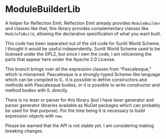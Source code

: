 <!-- -*- coding: utf-8; fill-column: 118 -*- -->

# ModuleBuilderLib

A helper for Reflection Emit. Reflection Emit already provides ``ModuleBuilder`` and classes like that; this library
provides complementary classes like ``ModuleToBuild``, allowing the declarative specification of what you want built.

This code has been separated out of the old code for Sunlit World Scheme. I thought it would be useful independently.
Sunlit World Scheme used to be licensed under the GPL2, but since I own the code, I am relicensing the parts that
appear here under the Apache 2.0 License.

This branch brings over all the expression classes from &ldquo;Pascalesque,&rdquo; which is misnamed. Pascalesque is a
strongly-typed Scheme-like language which can be compiled to IL. It is possible to define constructors and methods
with Pascalesque bodies, or it is possible to write constructor and method bodies with IL directly.

There is no lexer or parser for this library (but I have lexer generator and parser generator libraries available as
NuGet packages which can probably be used for that purpose). For the time being it is necessary to build expression
objects with `new`.

Please be warned that the API is not stable yet. I am considering making breaking changes.
